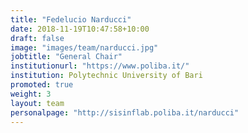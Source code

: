 ```yaml
---
title: "Fedelucio Narducci"
date: 2018-11-19T10:47:58+10:00
draft: false
image: "images/team/narducci.jpg"
jobtitle: "General Chair"
institutionurl: "https://www.poliba.it/"
institution: Polytechnic University of Bari
promoted: true
weight: 3
layout: team
personalpage: "http://sisinflab.poliba.it/narducci"
---
```

